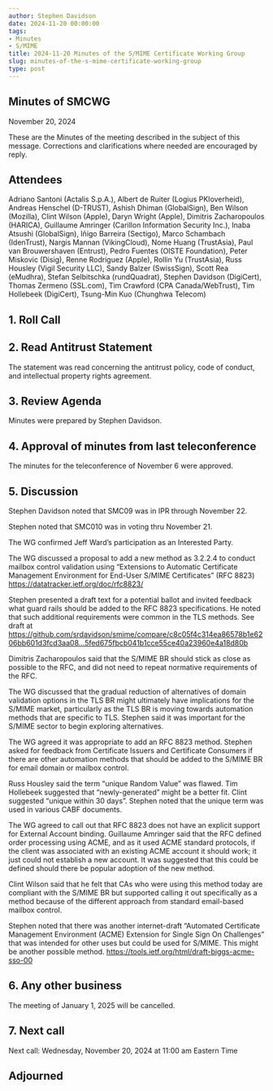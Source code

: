 ```yaml
---
author: Stephen Davidson
date: 2024-11-20 00:00:00
tags:
- Minutes
- S/MIME
title: 2024-11-20 Minutes of the S/MIME Certificate Working Group
slug: minutes-of-the-s-mime-certificate-working-group
type: post
---
```



## Minutes of SMCWG

November 20, 2024

These are the Minutes of the meeting described in the subject of this message. Corrections and clarifications where needed are encouraged by reply.

## Attendees

Adriano Santoni (Actalis S.p.A.), Albert de Ruiter (Logius PKIoverheid), Andreas Henschel (D-TRUST), Ashish Dhiman (GlobalSign), Ben Wilson (Mozilla), Clint Wilson (Apple), Daryn Wright (Apple), Dimitris Zacharopoulos (HARICA), Guillaume Amringer (Carillon Information Security Inc.), Inaba Atsushi (GlobalSign), Iñigo Barreira (Sectigo), Marco Schambach (IdenTrust), Nargis Mannan (VikingCloud), Nome Huang (TrustAsia), Paul van Brouwershaven (Entrust), Pedro Fuentes (OISTE Foundation), Peter Miskovic (Disig), Renne Rodriguez (Apple), Rollin Yu (TrustAsia), Russ Housley (Vigil Security LLC), Sandy Balzer (SwissSign), Scott Rea (eMudhra), Stefan Selbitschka (rundQuadrat), Stephen Davidson (DigiCert), Thomas Zermeno (SSL.com), Tim Crawford (CPA Canada/WebTrust), Tim Hollebeek (DigiCert), Tsung-Min Kuo (Chunghwa Telecom)

## 1. Roll Call

## 2. Read Antitrust Statement

The statement was read concerning the antitrust policy, code of conduct, and intellectual property rights agreement.

## 3. Review Agenda

Minutes were prepared by Stephen Davidson.

## 4. Approval of minutes from last teleconference

The minutes for the teleconference of November 6 were approved.

## 5. Discussion

Stephen Davidson noted that SMC09 was in IPR through November 22.

Stephen noted that SMC010 was in voting thru November 21.

The WG confirmed Jeff Ward’s participation as an Interested Party.

The WG discussed a proposal to add a new method as 3.2.2.4 to conduct mailbox control validation using “Extensions to Automatic Certificate Management Environment for End-User S/MIME Certificates” (RFC 8823) https://datatracker.ietf.org/doc/rfc8823/ 

Stephen presented a draft text for a potential ballot and invited feedback what guard rails should be added to the RFC 8823 specifications.  He noted that such additional requirements were common in the TLS methods.  See draft at https://github.com/srdavidson/smime/compare/c8c05f4c314ea86578b1e6206bb601d3fcd3aa08...5fed675fbcb041b1cce55ce40a23960e4a18d80b  

Dimitris Zacharopoulos said that the S/MIME BR should stick as close as possible to the RFC, and did not need to repeat normative requirements of the RFC.

The WG discussed that the gradual reduction of alternatives of domain validation options in the TLS BR might ultimately have implications for the S/MIME market, particularly as the TLS BR is moving towards automation methods that are specific to TLS.  Stephen said it was important for the S/MIME sector to begin exploring alternatives.

The WG agreed it was appropriate to add an RFC 8823 method.  Stephen asked for feedback from Certificate Issuers and Certificate Consumers if there are other automation methods that should be added to the S/MIME BR for email domain or mailbox control.

Russ Housley said the term “unique Random Value” was flawed.  Tim Hollebeek suggested that “newly-generated” might be a better fit.  Clint suggested “unique within 30 days”.  Stephen noted that the unique term was used in various CABF documents.

The WG agreed to call out that RFC 8823 does not have an explicit support for External Account binding. Guillaume Amringer said that the RFC defined order processing using ACME, and as it used ACME standard protocols, if the client was associated with an existing ACME account it should work; it just could not establish a new account.  It was suggested that this could be defined should there be popular adoption of the new method.  

Clint Wilson said that he felt that CAs who were using this method today are compliant with the S/MIME BR but supported calling it out specifically as a method because of the different approach from standard email-based mailbox control.

Stephen noted that there was another internet-draft “Automated Certificate Management Environment (ACME) Extension for Single Sign On Challenges” that was intended for other uses but could be used for S/MIME. This might be another possible method. https://tools.ietf.org/html/draft-biggs-acme-sso-00 

## 6.     Any other business 

The meeting of January 1, 2025 will be cancelled.

## 7. Next call

Next call: Wednesday, November 20, 2024 at 11:00 am Eastern Time

## Adjourned
